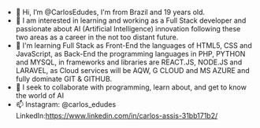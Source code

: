 - 👋 Hi, I’m @CarlosEdudes, I'm from Brazil and 19 years old.
- 👀 I am interested in learning and working as a Full Stack developer and passionate about AI (Artificial Intelligence) innovation following these two areas as a career in the not too distant future.
- 🌱 I'm learning Full Stack as Front-End the languages of HTML5, CSS and JavaScript, as Back-End the programming languages in PHP, PYTHON and MYSQL, in frameworks and libraries are REACT.JS, NODE.JS and LARAVEL, as Cloud services will be AQW, G CLOUD and MS AZURE and fully dominate GIT & GITHUB.
- 💞️ I seek to collaborate with programming, learn about, and get to know the world of AI
- 📫 Instagram: @carlos_edudes LinkedIn:https://www.linkedin.com/in/carlos-assis-31bb171b2/

<!---
CarlosEdudes/CarlosEdudes is a ✨ special ✨ repository because its `README.md` (this file) appears on your GitHub profile.
You can click the Preview link to take a look at your changes.
--->
